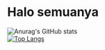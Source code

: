 # Halo semuanya
![Anurag's GitHub stats](https://github-readme-stats.vercel.app/api?username=rofidoang12&show_icons=true&theme=dracula)
<br>
[![Top Langs](https://github-readme-stats.vercel.app/api/top-langs/?username=rofidoang12&layout=compact)](https://github.com/anuraghazra/github-readme-stats)
